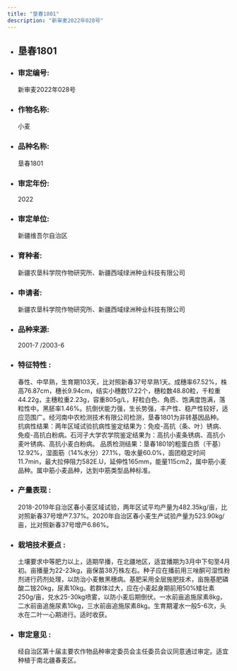 ```yaml
---
title: "垦春1801"
description: "新审麦2022年028号"
---
```

* ## 垦春1801
* ###  审定编号:  
   新审麦2022年028号

*  ### 作物名称:  
   小麦

*   ###  品种名称: 
    垦春1801

*   ### 审定年份: 
    2022

*   ### 审定单位:  
    新疆维吾尔自治区

*   ### 育种者:  
    新疆农垦科学院作物研究所、新疆西域绿洲种业科技有限公司

*   ### 申请者:  
    新疆农垦科学院作物研究所、新疆西域绿洲种业科技有限公司

*   ### 品种来源:  
    2001-7 /2003-6

*   ### 特征特性 : 
    春性、中早熟，生育期103天，比对照新春37号早熟1天。成穗率67.52%，株高76.87cm，穗长9.94cm，结实小穗数17.22个，穗粒数48.80粒，千粒重44.22g，主穗粒重2.23g，容重805g/L，籽粒白色、角质、饱满度饱满，落粒性中。黑胚率1.46%。抗倒伏能力强，生长势强，丰产性、稳产性较好，适应范围广。经河南中农检测技术有限公司检测，垦春1801为非转基因品种。
抗病性结果：两年区域试验抗病性鉴定结果为：免疫-高抗（条、叶）锈病、免疫-高抗白粉病。石河子大学农学院鉴定结果为：高抗小麦条锈病、高抗小麦叶锈病、高抗小麦白粉病。
品质检测结果：垦春1801的粗蛋白质（干基）12.92%，湿面筋（14%水分）27.1%，吸水量60.0%，面团稳定时间11.7min，最大拉伸阻力582E.U，延伸性165mm，能量115cm2，属中筋小麦品种。属中筋小麦品种，达到中筋类型品种标准。

*   ### 产量表现 : 
    2018-2019年自治区春小麦区域试验，两年区试平均产量为482.35kg/亩，比对照新春37号增产7.37%。2020年自治区春小麦生产试验产量为523.90kg/亩，比对照新春37号增产6.86%。

*   ### 栽培技术要点 : 
    土壤要求中等肥力以上，适期早播，在北疆地区，适宜播期为3月中下旬至4月初。亩播量为22-23kg，亩保苗38万株左右。种子应在播前用三唑酮可湿性粉剂进行药剂处理，以防治小麦散黑穗病。基肥采用全层施肥技术，亩施基肥磷酸二铵20kg，尿素10kg。若群体过大，应在小麦起身期前用50%矮壮素250g/亩，兑水25-30kg喷雾，以防小麦后期倒伏。一水前亩追施尿素8kg，二水前亩追施尿素10kg，三水前亩追施尿素8kg。生育期灌水一般5-6次，头水在二叶一心期进行。适时收获。

*   ### 审定意见 : 
    经自治区第十届主要农作物品种审定委员会主任委员会议同意通过审定。适宜种植于南北疆春麦区。
